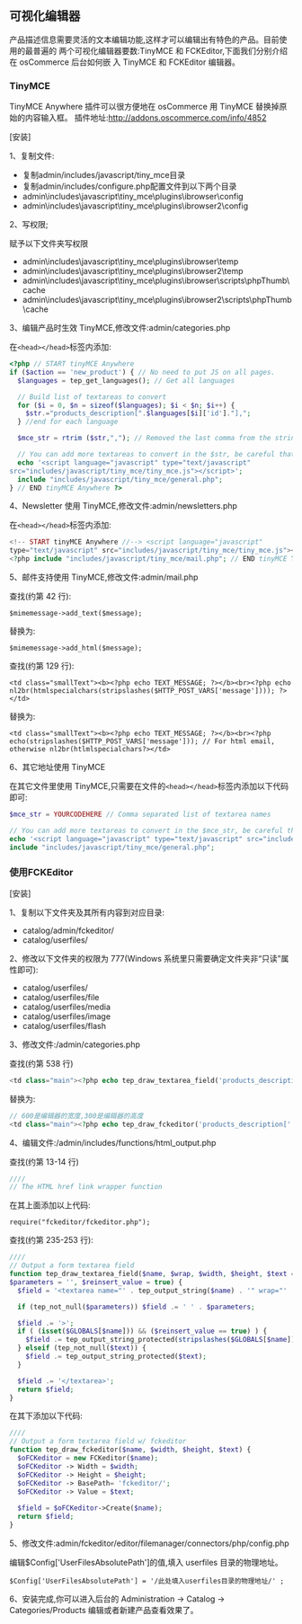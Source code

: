 ## 可视化编辑器

产品描述信息需要灵活的文本编辑功能,这样才可以编辑出有特色的产品。目前使用的最普遍的 两个可视化编辑器要数:TinyMCE 和 FCKEditor,下面我们分别介绍在 osCommerce 后台如何嵌 入 TinyMCE 和 FCKEditor 编辑器。

### TinyMCE

TinyMCE Anywhere 插件可以很方便地在 osCommerce 用 TinyMCE 替换掉原始的内容输入框。 插件地址:http://addons.oscommerce.com/info/4852
 

[安装]

1、复制文件:

-  复制admin/includes/javascript/tiny_mce目录
-  复制admin/includes/configure.php配置文件到以下两个目录
  -  admin\includes\javascript\tiny_mce\plugins\ibrowser\config
  -  admin\includes\javascript\tiny_mce\plugins\ibrowser2\config

2、写权限;

赋予以下文件夹写权限

-  admin\includes\javascript\tiny_mce\plugins\ibrowser\temp
-  admin\includes\javascript\tiny_mce\plugins\ibrowser2\temp
-  admin\includes\javascript\tiny_mce\plugins\ibrowser\scripts\phpThumb\cache
-  admin\includes\javascript\tiny_mce\plugins\ibrowser2\scripts\phpThumb\cache

3、编辑产品时生效 TinyMCE,修改文件:admin/categories.php 

在`<head></head>`标签内添加:

```php
<?php // START tinyMCE Anywhere
if ($action == 'new_product') { // No need to put JS on all pages.
  $languages = tep_get_languages(); // Get all languages

  // Build list of textareas to convert
  for ($i = 0, $n = sizeof($languages); $i < $n; $i++) {
    $str.="products_description[".$languages[$i]['id']."],";
  } //end for each language

  $mce_str = rtrim ($str,","); // Removed the last comma from the string.

  // You can add more textareas to convert in the $str, be careful that they are all separated by a comma.
  echo '<script language="javascript" type="text/javascript"
src="includes/javascript/tiny_mce/tiny_mce.js"></script>';
  include "includes/javascript/tiny_mce/general.php";
} // END tinyMCE Anywhere ?>
```

4、Newsletter 使用 TinyMCE,修改文件:admin/newsletters.php 

在`<head></head>`标签内添加:

```php
<!-- START tinyMCE Anywhere //--> <script language="javascript"
type="text/javascript" src="includes/javascript/tiny_mce/tiny_mce.js"></script>
<?php include "includes/javascript/tiny_mce/mail.php"; // END tinyMCE ?>
```

5、邮件支持使用 TinyMCE,修改文件:admin/mail.php 

查找(约第 42 行):

`$mimemessage->add_text($message);`

替换为:

`$mimemessage->add_html($message);`

查找(约第 129 行):

`<td class="smallText"><b><?php echo TEXT_MESSAGE; ?></b><br><?php echo nl2br(htmlspecialchars(stripslashes($HTTP_POST_VARS['message']))); ?></td>`

替换为:

`<td class="smallText"><b><?php echo TEXT_MESSAGE; ?></b><br><?php echo(stripslashes($HTTP_POST_VARS['message'])); // For html email, otherwise nl2br(htlmlspecialchars?></td>`

6、其它地址使用 TinyMCE

在其它文件里使用 TinyMCE,只需要在文件的`<head></head>`标签内添加以下代码即可:

```php
$mce_str = YOURCODEHERE // Comma separated list of textarea names

// You can add more textareas to convert in the $mce_str, be careful that they are all separated by a comma.
echo '<script language="javascript" type="text/javascript" src="includes/javascript/tiny_mce/tiny_mce.js"></script>';
include "includes/javascript/tiny_mce/general.php";
```

### 使用FCKEditor

[安装] 

1、复制以下文件夹及其所有内容到对应目录: 

-  catalog/admin/fckeditor/
-  catalog/userfiles/

2、修改以下文件夹的权限为 777(Windows 系统里只需要确定文件夹非“只读”属性即可): 

-  catalog/userfiles/
-  catalog/userfiles/file
-  catalog/userfiles/media
-  catalog/userfiles/image 
-  catalog/userfiles/flash

3、修改文件:/admin/categories.php 

查找(约第 538 行)

```php
<td class="main"><?php echo tep_draw_textarea_field('products_description[' . $languages[$i]['id'] . ']', 'soft', '70', '15', (isset($products_description[$languages[$i]['id']]) ? $products_description[$languages[$i]['id']] : tep_get_products_description($pInfo->products_id, $languages[$i]['id']))); ?></td>
```

替换为:

```php
// 600是编辑器的宽度,300是编辑器的高度
<td class="main"><?php echo tep_draw_fckeditor('products_description[' . $languages[$i]['id'] . ']','600','300',(isset($products_description[$languages[$i]['id']]) ? stripslashes($products_description[$languages[$i]['id']]) : tep_get_products_description($pInfo->products_id, $languages[$i]['id']))); ?></td>
```

4、编辑文件:/admin/includes/functions/html_output.php 

查找(约第 13-14 行)

```php
////
// The HTML href link wrapper function
```

在其上面添加以上代码:

`require("fckeditor/fckeditor.php");`

查找(约第 235-253 行):

```php
////
// Output a form textarea field
function tep_draw_textarea_field($name, $wrap, $width, $height, $text = '',
$parameters = '', $reinsert_value = true) {
  $field = '<textarea name="' . tep_output_string($name) . '" wrap="' . tep_output_string($wrap) . '" cols="' . tep_output_string($width) . '" rows="' . tep_output_string($height) . '"';

  if (tep_not_null($parameters)) $field .= ' ' . $parameters;

  $field .= '>';
  if ( (isset($GLOBALS[$name])) && ($reinsert_value == true) ) {
    $field .= tep_output_string_protected(stripslashes($GLOBALS[$name]));
  } elseif (tep_not_null($text)) {
    $field .= tep_output_string_protected($text);
  }

  $field .= '</textarea>';
  return $field;
}
```

在其下添加以下代码:

```php
////
// Output a form textarea field w/ fckeditor
function tep_draw_fckeditor($name, $width, $height, $text) {
  $oFCKeditor = new FCKeditor($name);
  $oFCKeditor -> Width = $width;
  $oFCKeditor -> Height = $height;
  $oFCKeditor -> BasePath= 'fckeditor/';
  $oFCKeditor -> Value = $text;
  
  $field = $oFCKeditor->Create($name);
  return $field;
}
```

5、修改文件:admin/fckeditor/editor/filemanager/connectors/php/config.php

编辑$Config['UserFilesAbsolutePath']的值,填入 userfiles 目录的物理地址。

`$Config['UserFilesAbsolutePath'] = '/此处填入userfiles目录的物理地址/' ;`

6、安装完成,你可以进入后台的 Administration -> Catalog -> Categories/Products 编辑或者新建产品查看效果了。
